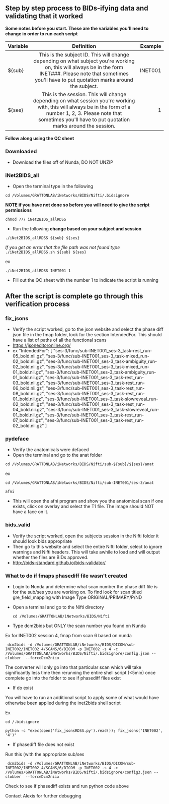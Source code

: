 ## Step by step process to BIDs-ifying data and validating that it worked
 
 
**Some notes before you start. These are the variables you'll need to change in order to run each script**



| Variable   | Definition     |  Example  |
|----|:-----:|-------------:|
| ${sub} | This is the subject ID. This will change depending on what subject you're working on, this will always be in the form INET###. Please note that sometimes you'll have to put quotation marks around the subject. | INET001| INET001|
| ${ses} | This is the session. This will change depending on what session you're working with, this will always be in the form of a number 1, 2, 3. Please note that sometimes you'll have to put quotation marks around the session. | 1 |


  **Follow along using the QC sheet**
  
  ### Downloaded
  * Download the files off of Nunda, DO NOT UNZIP
  
  ### iNet2BIDS_all
  * Open the terminal type in the following

  
  
  
   ``` cd /Volumes/GRATTONLAB/iNetworks/BIDS/Nifti/.bidsignore ```
   
   **NOTE if you have not done so before you will need to give the script permissions**
     
```chmod 777 iNet2BIDS_allRDSS```
   
   
  * Run the following **change based on your subject and session**
  
  
  ``` ./iNet2BIDS_allRDSS ${sub} ${ses} ```
  
  
  *If you get an error that the file path was not found type*
    ``` ./iNet2BIDS_allRDSS.sh ${sub} ${ses} ```
  
  ex
  
  
   ``` ./iNet2BIDS_allRDSS INET001 1 ```
   
   
 * Fill out the QC sheet with the number 1 to indicate the script is running
 ## After the script is complete go through this verification process 
 ### fix_jsons
* Verify the script worked, go to the json website and select the phase diff json file in the fmap folder, look for the section IntendedFor. This should have a list of paths of all the functional scans 
* https://jsoneditoronline.org/
* ex "IntendedFor": [
        "ses-3/func/sub-INET001_ses-3_task-rest_run-05_bold.nii.gz", 
        "ses-3/func/sub-INET001_ses-3_task-mixed_run-02_bold.nii.gz", 
        "ses-3/func/sub-INET001_ses-3_task-ambiguity_run-02_bold.nii.gz", 
        "ses-3/func/sub-INET001_ses-3_task-mixed_run-01_bold.nii.gz", 
        "ses-3/func/sub-INET001_ses-3_task-ambiguity_run-01_bold.nii.gz", 
        "ses-3/func/sub-INET001_ses-3_task-rest_run-03_bold.nii.gz", 
        "ses-3/func/sub-INET001_ses-3_task-rest_run-06_bold.nii.gz", 
        "ses-3/func/sub-INET001_ses-3_task-rest_run-08_bold.nii.gz", 
        "ses-3/func/sub-INET001_ses-3_task-rest_run-01_bold.nii.gz", 
        "ses-3/func/sub-INET001_ses-3_task-slowreveal_run-02_bold.nii.gz", 
        "ses-3/func/sub-INET001_ses-3_task-rest_run-04_bold.nii.gz", 
        "ses-3/func/sub-INET001_ses-3_task-slowreveal_run-01_bold.nii.gz", 
        "ses-3/func/sub-INET001_ses-3_task-rest_run-07_bold.nii.gz", 
        "ses-3/func/sub-INET001_ses-3_task-rest_run-02_bold.nii.gz"
    ]
### pydeface
* Verify the anatomicals were defaced
* Open the terminal and go to the anat folder


``` cd /Volumes/GRATTONLAB/iNetworks/BIDS/Nifti/sub-${sub}/${ses}/anat ```


ex


  ``` cd /Volumes/GRATTONLAB/iNetworks/BIDS/Nifti/sub-INET001/ses-3/anat ```
  
  
  ``` afni ```
  
  
* This will open the afni program and show you the anatomical scan if one exists, click on overlay and select the T1 file. The image should NOT have a face on it. 
  
### bids_valid
* Verify the script worked, open the subjects session in the Nifti folder it should look bids appropriate 
* Then go to this website and select the entire Nifti folder, select to ignore warnings and Nifti headers. This will take awhile to load and will output whether the files are BIDs approved.  
* http://bids-standard.github.io/bids-validator/
  
  
  
  
  
### What to do if fmaps phasediff file wasn't created 
* Login to Nunda and determine what scan number the phase diff file is for the sub/ses you are working on. To find look for scan titled gre_field_mapping with Image Type ORIGINAL/PRIMARY/P/ND 
* Open a terminal and go to the Nifti directory 

    ``` cd /Volumes/GRATTONLAB/iNetworks/BIDS/Nifti ```
    
 * Type dcm2bids but ONLY the scan number you found on Nunda
 
 Ex for INET002 session 4, fmap from scan 6 based on nunda
 
   ``` dcm2bids -d /Volumes/GRATTONLAB/iNetworks/BIDS/DICOM/sub-INET002/INET002_4/SCANS/6/DICOM -p INET002 -s 4 -c /Volumes/GRATTONLAB/iNetworks/BIDS/Nifti/.bidsignore/config.json --clobber  --forceDcm2niix```
   
  The converter will only go into that particular scan which will take significantly less time then rerunning the entire shell script (<5min) once complete go into the folder to see if phasediff files exist
  
  * If do exist
  
  You will have to run an additional script to apply some of what would have otherwise been applied during the inet2bids shell script
  
  Ex
  
``` cd /.bidsignore ```
    
    
``` python -c "exec(open('fix_jsonsRDSS.py').read()); fix_jsons('INET002', '4')" ```
    
   * If phasediff file does not exist
   
 Run this (with the appropriate sub/ses
 
``` dcm2bids -d /Volumes/GRATTONLAB/iNetworks/BIDS/DICOM/sub-INET002/INET002_4/SCANS/6/DICOM -p INET002 -s 4 -c /Volumes/GRATTONLAB/iNetworks/BIDS/Nifti/.bidsignore/config3.json --clobber  --forceDcm2niix```
    
 Check to see if phasediff exists and run python code above
 
 
   
   
   
   Contact Alexis for further debugging

